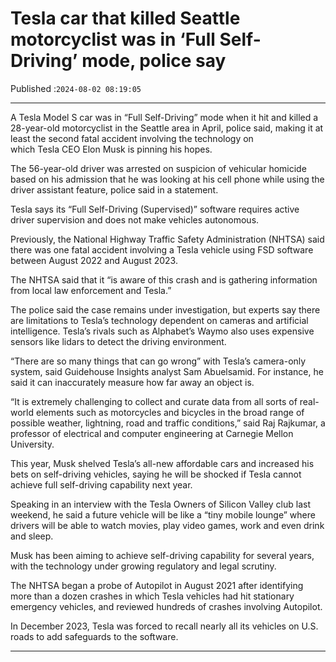 # Tesla car that killed Seattle motorcyclist was in ‘Full Self-Driving’ mode, police say

Published :`2024-08-02 08:19:05`

---

A Tesla Model S car was in “Full Self-Driving” mode when it hit and killed a 28-year-old motorcyclist in the Seattle area in April, police said, making it at least the second fatal accident involving the technology on which Tesla CEO Elon Musk is pinning his hopes.

The 56-year-old driver was arrested on suspicion of vehicular homicide based on his admission that he was looking at his cell phone while using the driver assistant feature, police said in a statement.

Tesla says its “Full Self-Driving (Supervised)” software requires active driver supervision and does not make vehicles autonomous.

Previously, the National Highway Traffic Safety Administration (NHTSA) said there was one fatal accident involving a Tesla vehicle using FSD software between August 2022 and August 2023.

The NHTSA said that it “is aware of this crash and is gathering information from local law enforcement and Tesla.”

The police said the case remains under investigation, but experts say there are limitations to Tesla’s technology dependent on cameras and artificial intelligence. Tesla’s rivals such as Alphabet’s Waymo also uses expensive sensors like lidars to detect the driving environment.

“There are so many things that can go wrong” with Tesla’s camera-only system, said Guidehouse Insights analyst Sam Abuelsamid. For instance, he said it can inaccurately measure how far away an object is.

“It is extremely challenging to collect and curate data from all sorts of real-world elements such as motorcycles and bicycles in the broad range of possible weather, lightning, road and traffic conditions,” said Raj Rajkumar, a professor of electrical and computer engineering at Carnegie Mellon University.

This year, Musk shelved Tesla’s all-new affordable cars and increased his bets on self-driving vehicles, saying he will be shocked if Tesla cannot achieve full self-driving capability next year.

Speaking in an interview with the Tesla Owners of Silicon Valley club last weekend, he said a future vehicle will be like a “tiny mobile lounge” where drivers will be able to watch movies, play video games, work and even drink and sleep.

Musk has been aiming to achieve self-driving capability for several years, with the technology under growing regulatory and legal scrutiny.

The NHTSA began a probe of Autopilot in August 2021 after identifying more than a dozen crashes in which Tesla vehicles had hit stationary emergency vehicles, and reviewed hundreds of crashes involving Autopilot.

In December 2023, Tesla was forced to recall nearly all its vehicles on U.S. roads to add safeguards to the software.

---


